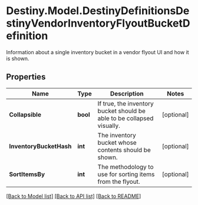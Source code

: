 # Destiny.Model.DestinyDefinitionsDestinyVendorInventoryFlyoutBucketDefinition
Information about a single inventory bucket in a vendor flyout UI and how it is shown.

## Properties

Name | Type | Description | Notes
------------ | ------------- | ------------- | -------------
**Collapsible** | **bool** | If true, the inventory bucket should be able to be collapsed visually. | [optional] 
**InventoryBucketHash** | **int** | The inventory bucket whose contents should be shown. | [optional] 
**SortItemsBy** | **int** | The methodology to use for sorting items from the flyout. | [optional] 

[[Back to Model list]](../README.md#documentation-for-models) [[Back to API list]](../README.md#documentation-for-api-endpoints) [[Back to README]](../README.md)

